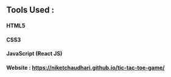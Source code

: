 ## Tools Used :
#### HTML5
#### CSS3
#### JavaScript (React JS)


#### Website : https://niketchaudhari.github.io/tic-tac-toe-game/

